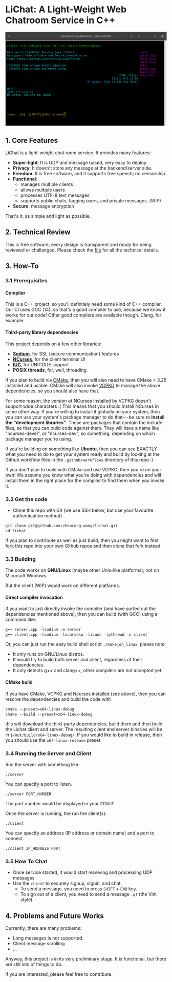 # LiChat: A Light-Weight Web Chatroom Service in C++

<img src="./img/chat_ui.png" alt="chat ui" style="width: 600px;"/>

## 1. Core Features

LiChat is a light-weight chat room service. It provides many features:

- **Super-light**: It is UDP and message based, very easy to deploy.
- **Privacy**: It doesn't store any message at the backend/server side.
- **Freedom**: It is free software, and it supports free speech; no censorship.
- **Functional**:
  - manages multiple clients
  - allows multiple users
  - processes UTF-8 text messages
  - supports public chats, tagging users, and private messages. (WIP)
- **Secure**: message encryption

That's it, as simple and light as possible.

## 2. Technical Review

This is free software, every design is transparent and ready for being reviewed or challanged. Please check the [file](./secure_udp_comm) for all the technical details.

## 3. How-To

### 3.1 Prerequisites
#### Compiler
This is a C++ project, so you'll definitely need some kind of C++ compiler. Our CI uses GCC (14), so that's a good compiler to use, because we know it works for our code! Other good compilers are available though. Clang, for example.

#### Third-party library dependencies
This project depends on a few other libraries:
* [**Sodium**](https://doc.libsodium.org/), for SSL (secure communication) features
* [**NCurses**](https://invisible-island.net/ncurses/announce.html), for the client terminal UI
* [**IUC**](https://icu.unicode.org/), for UNICODE support
* **POSIX threads**, for, well, threading.

If you plan to build via [CMake](https://cmake.org/download/), then you will also need to have CMake > 3.25 installed and usable. CMake will also invoke [VCPKG](https://github.com/microsoft/vcpkg) to manage the above dependencies, so you should also have that.

For some reason, the version of NCurses installed by VCPKG doesn't support wide characters :( This means that you should install NCurses in some other way. If you're willing to install it globally on your system, then you can use your system's package manager to do that---be sure to **install the "development libraries"**. These are packages that contain the include files, so that you can build code against them. They will have a name like "ncurses-devel", or "ncurses-dev", so something, depending on which package manager you're using.

If you're building on something like **Ubuntu**, then you can see EXACTLY what you need to do to get your system ready and build by looking at the Github workflow files in the `.github/workflows` directory of this repo :) 

If you don't plan to build with CMake and use VCPKG, then you're on your own! We assume you know what you're doing with dependencies and will install them in the right place for the compiler to find them when you invoke it.

### 3.2 Get the code
* Clone this repo with Git (we use SSH below, but use your favourite authentication method)
```shell
git clone git@github.com:zhenrong-wang/lichat.git
cd lichat
```

If you plan to contribute as well as just build, then you might want to first fork this repo into your own Github repos and then clone that fork instead.
### 3.3 Building

The code works on **GNU/Linux** (maybe other Unix-like platforms), not on Microsoft Windows. 

But the client (WIP) would work on different platforms.

#### Direct compiler invocation
If you want to just directly invoke the compiler (and have sorted out the dependencies mentioned above), then you can build (with GCC) using a command like:
```shell
g++ server.cpp -lsodium -o server
g++ client.cpp -lsodium -lncursesw -licuuc -lpthread -o client`
```
Or, you can just run the easy build shell script `./make_on_linux`, please note:

- It only runs on GNU/Linux distros.
- It would try to build both server and client, regardless of their dependencies.
- It only detects g++ and clang++, other compilers are not accepted yet.

#### CMake build
If you have CMake, VCPKG and Ncurses installed (see above), then you can resolve the dependencies and build the code with
```shell
cmake --preset=x64-linux-debug
cmake --build --preset=x64-linux-debug
```
this will download the third-party dependencies, build them and then build the Lichat client and server. The resulting client and server binaries will be in `$/out/build/x64-linux-debug/`.  If you would like to build in release, then you should use the `x64-linux-release` preset.

### 3.4 Running the Server and Client
Run the server with something like:
```shell
./server
```
You can specify a port to listen.
```shell
./server PORT_NUMBER
```
The port number would be displayed in your `STDOUT`

Once the server is running, the run the client(s):
```shell
./client
```

You can specify an address (IP address or domain name) and a port to connect.
```shell
./client IP_ADDRESS PORT
```

### 3.5 How To Chat

- Once service started, it would start receiving and processing UDP messages.
- Use the `client` to securely signup, signin, and chat.
  - To send a message, you need to press `SHIFT` + `END` key.
  - To sign out of a client, you need to send a message `:q!` (the Vim style).

## 4. Problems and Future Works

Currently, there are many problems:

- Long messages is not supported.
- Client message scrolling
- ...

Anyway, this project is in its very preliminary stage. It is functional, but there are still lots of things to do. 

If you are interested, please feel free to contribute.